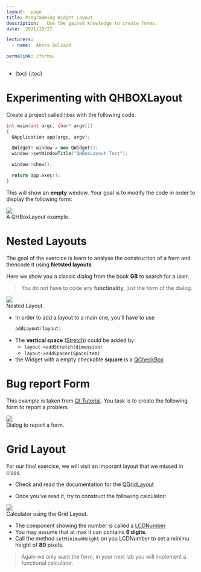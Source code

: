 ```yaml
---
layout:  page
title: Programming Widget Layout
description:   Use the gained knowledge to create forms.
date:  2021/10/27

lecturers:
  - name:  Anass Belcaid

permalink: /forms/
---
```



* (toc)
{:toc}


# Experimenting with QHBOXLayout

Create a project called `hbox` with the following code:

```cpp
int main(int argc, char* argv[])
{
  QApplication app(argc, argv);

  QWidget* window = new QWidget();
  window->setWindowTitle("QHBoxLayout Test");

  window->show();

  return app.exec();
}
```

This will show an **empty** window. Your goal is to modify the code in order to
display the following form:

<div class="center">
  <img src="{{ site.url }}{{ site.baseurl }}/homeworks/04_forms/hbox.png">
  <div class="figcaption">
  A QHBoxLayout example.
  </div>
</div>


# Nested Layouts

The goal of the exercice is learn to analyse the construction of a form and
thencode it using **Netsted layouts**. 

Here we show you a classic dialog from the book **GB** to search for a user.

>You do not have to code any **functinality**, just the form of the dialog.


<div class="center">
  <img src="{{ site.url }}{{ site.baseurl }}/homeworks/04_forms/nesting.png">
  <div class="figcaption">
  Nested Layout.
  </div>
</div>


- In order to add a layout to a main one, you'll have to use 
    ```cpp
    addLayout(layout)
    ```
- The **vertical space** ([Stretch](https://doc.qt.io/qt-5.15/qboxlayout.html#addStretch)) could be added by 
    - `layout->addStretch(dimension)`
    - `layout->addSpacer(SpaceItem)`
- the Widget with a empty checkable **square** is a [QCheckBox](https://doc.qt.io/qt-5/qcheckbox.html)


# Bug report Form

This example is taken from [Qt Tutorial](https://doc.qt.io/archives/qq/qq25-formlayout.html). You task is to create the following form to report a problem.



<div class="center">
  <img src=" {{ site.url }}{{ site.baseurl }}/homeworks/04_forms/form_report.png">
  <div class="figcaption">
  Dialog to report a form.
  </div>
</div>


# Grid Layout

For our final exercice, we will visit an imporant layout that we missed in
class.


- Check and read the documentation for the [QGridLayout](https://doc.qt.io/qt-5.15/qgridlayout.html)

- Once you've read it, try to construct the following calculator:

<div class="center">
  <img src="{{ site.url }}{{ site.baseurl }}/homeworks/04_forms/keypad.png">
  <div class="figcaption">
  Calculator using the Grid Layout.
  </div>
</div>


- The component showing the number is called a [LCDNumber](https://doc.qt.io/archives/qt-4.8/qlcdnumber.html)
- You may assume that at max it can contains **6 digits**. 
- Call the method `setMinimumHeight` on you LCDNumber to set a minimu height of
**80** pixels.


> Again we only want the form, in your next lab you will implement a functional
calculator.
